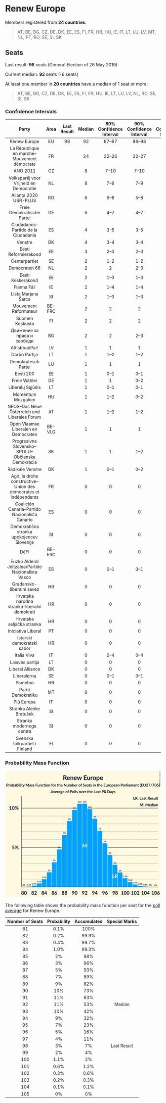 # Renew Europe

Members registered from **24 countries**:

> AT, BE, BG, CZ, DE, DK, EE, ES, FI, FR, HR, HU, IE, IT, LT, LU, LV, MT, NL, PT, RO, SE, SI, SK

## Seats

Last result: **98** seats (General Election of 26 May 2019)

Current median: **92** seats (-6 seats)

At least one member in **20 countries** have a median of 1 seat or more:

> AT, BE, BG, CZ, DE, DK, EE, ES, FI, FR, HU, IE, LT, LU, LV, NL, RO, SE, SI, SK

### Confidence Intervals

| Party | Area | Last Result | Median | 80% Confidence Interval | 90% Confidence Interval | 95% Confidence Interval | 99% Confidence Interval |
|:-----:|:----:|:-----------:|:------:|:-----------------------:|:-----------------------:|:-----------------------:|:-----------------------:|
| Renew Europe | EU | 98 | 92 | 87–97 | 86–98 | 85–99 | 83–102 |
| La République en marche–Mouvement démocrate | FR | | 24 | 22–26 | 22–27 | 22–27 | 21–28 |
| ANO 2011 | CZ | | 8 | 7–10 | 7–10 | 7–10 | 7–11 |
| Volkspartij voor Vrijheid en Democratie | NL | | 8 | 7–9 | 7–9 | 7–9 | 6–10 |
| Alianța 2020 USR-PLUS | RO | | 6 | 5–8 | 5–8 | 5–8 | 4–8 |
| Freie Demokratische Partei | DE | | 6 | 4–7 | 4–7 | 4–7 | 3–8 |
| Ciudadanos–Partido de la Ciudadanía | ES | | 4 | 3–5 | 3–5 | 2–5 | 2–6 |
| Venstre | DK | | 4 | 3–4 | 3–4 | 3–4 | 3–4 |
| Eesti Reformierakond | EE | | 3 | 2–3 | 2–3 | 2–3 | 2–3 |
| Centerpartiet | SE | | 2 | 1–2 | 1–2 | 1–2 | 1–3 |
| Democraten 66 | NL | | 2 | 2 | 2–3 | 2–3 | 1–3 |
| Eesti Keskerakond | EE | | 2 | 1–3 | 1–3 | 1–3 | 1–3 |
| Fianna Fáil | IE | | 2 | 1–4 | 1–4 | 1–4 | 1–4 |
| Lista Marjana Šarca | SI | | 2 | 1–3 | 1–3 | 1–3 | 1–3 |
| Mouvement Réformateur | BE-FRC | | 2 | 2 | 2 | 2 | 1–2 |
| Suomen Keskusta | FI | | 2 | 2 | 2 | 2 | 1–2 |
| Движение за права и свободи | BG | | 2 | 2 | 2–3 | 2–3 | 2–3 |
| Attīstībai/Par! | LV | | 1 | 1 | 1 | 1 | 1 |
| Darbo Partija | LT | | 1 | 1–2 | 1–2 | 1–2 | 1–2 |
| Demokratesch Partei | LU | | 1 | 1 | 1 | 1 | 1 |
| Eesti 200 | EE | | 1 | 0–1 | 0–1 | 0–1 | 0–1 |
| Freie Wähler | DE | | 1 | 1 | 0–2 | 0–2 | 0–2 |
| Liberalų Sąjūdis | LT | | 1 | 0–1 | 0–1 | 0–1 | 0–2 |
| Momentum Mozgalom | HU | | 1 | 1–2 | 0–2 | 0–3 | 0–3 |
| NEOS–Das Neue Österreich und Liberales Forum | AT | | 1 | 1–2 | 1–2 | 1–2 | 0–2 |
| Open Vlaamse Liberalen en Democraten | BE-VLG | | 1 | 1 | 1 | 1 | 1–2 |
| Progresívne Slovensko–SPOLU–Občianska Demokracia | SK | | 1 | 1 | 1–2 | 1–2 | 1–2 |
| Radikale Venstre | DK | | 1 | 0–1 | 0–2 | 0–2 | 0–2 |
| Agir, la droite constructive–Union des démocrates et indépendants | FR | | 0 | 0 | 0 | 0 | 0 |
| Coalición Canaria–Partido Nacionalista Canario | ES | | 0 | 0 | 0 | 0 | 0 |
| Demokratična stranka upokojencev Slovenije | SI | | 0 | 0 | 0 | 0–1 | 0–1 |
| DéFI | BE-FRC | | 0 | 0 | 0 | 0 | 0 |
| Euzko Alderdi Jeltzalea/Partido Nacionalista Vasco | ES | | 0 | 0–1 | 0–1 | 0–1 | 0–1 |
| Građansko-liberalni savez | HR | | 0 | 0 | 0 | 0 | 0 |
| Hrvatska narodna stranka–liberalni demokrati | HR | | 0 | 0 | 0 | 0 | 0 |
| Hrvatska seljačka stranka | HR | | 0 | 0 | 0 | 0 | 0 |
| Iniciativa Liberal | PT | | 0 | 0 | 0 | 0 | 0–1 |
| Istarski demokratski sabor | HR | | 0 | 0 | 0 | 0 | 0 |
| Italia Viva | IT | | 0 | 0–4 | 0–4 | 0–5 | 0–5 |
| Laisvės partija | LT | | 0 | 0 | 0 | 0 | 0 |
| Liberal Alliance | DK | | 0 | 0 | 0 | 0 | 0 |
| Liberalerna | SE | | 0 | 0–1 | 0–1 | 0–1 | 0–1 |
| Pametno | HR | | 0 | 0 | 0 | 0 | 0 |
| Partit Demokratiku | MT | | 0 | 0 | 0 | 0 | 0 |
| Più Europa | IT | | 0 | 0 | 0 | 0 | 0 |
| Stranka Alenke Bratušek | SI | | 0 | 0 | 0 | 0 | 0 |
| Stranka modernega centra | SI | | 0 | 0 | 0 | 0 | 0 |
| Svenska folkpartiet i Finland | FI | | 0 | 0 | 0 | 0 | 0–1 |

### Probability Mass Function

![Graph with seats probability mass function not yet produced](average-2020-05-31-seats-pmf-reneweurope.png "Seats Probability Mass Function")

The following table shows the probability mass function per seat for the [poll average](average-2020-05-31.html) for Renew Europe.

| Number of Seats | Probability | Accumulated | Special Marks |
|:---------------:|:-----------:|:-----------:|:-------------:|
| 81 | 0.1% | 100% |  |
| 82 | 0.2% | 99.9% |  |
| 83 | 0.4% | 99.7% |  |
| 84 | 1.0% | 99.3% |  |
| 85 | 2% | 98% |  |
| 86 | 3% | 96% |  |
| 87 | 5% | 93% |  |
| 88 | 7% | 89% |  |
| 89 | 9% | 82% |  |
| 90 | 10% | 73% |  |
| 91 | 11% | 63% |  |
| 92 | 11% | 53% | Median |
| 93 | 10% | 42% |  |
| 94 | 9% | 32% |  |
| 95 | 7% | 23% |  |
| 96 | 5% | 16% |  |
| 97 | 4% | 11% |  |
| 98 | 3% | 7% | Last Result |
| 99 | 2% | 4% |  |
| 100 | 1.1% | 2% |  |
| 101 | 0.6% | 1.2% |  |
| 102 | 0.3% | 0.6% |  |
| 103 | 0.2% | 0.3% |  |
| 104 | 0.1% | 0.1% |  |
| 105 | 0% | 0% |  |


